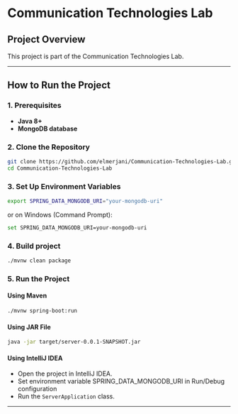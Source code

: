 # Communication Technologies Lab

## Project Overview
This project is part of the Communication Technologies Lab.

---

## How to Run the Project

### 1. Prerequisites
-  **Java 8+**
-  **MongoDB database**

### 2. Clone the Repository
```sh
git clone https://github.com/elmerjani/Communication-Technologies-Lab.git
cd Communication-Technologies-Lab
```

### 3. Set Up Environment Variables
```sh
export SPRING_DATA_MONGODB_URI="your-mongodb-uri"
```
or on Windows (Command Prompt):
```sh
set SPRING_DATA_MONGODB_URI=your-mongodb-uri
```

### 4. Build project
```sh
./mvnw clean package
```

### 5. Run the Project

#### Using Maven
```sh
./mvnw spring-boot:run
```

#### Using JAR File
```sh
java -jar target/server-0.0.1-SNAPSHOT.jar
```

#### Using IntelliJ IDEA
- Open the project in IntelliJ IDEA.
- Set environment variable SPRING_DATA_MONGODB_URI in Run/Debug configuration
- Run the `ServerApplication` class.



---

